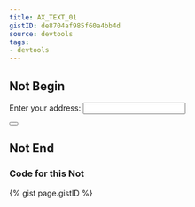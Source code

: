 ```yaml
---
title: AX_TEXT_01
gistID: de8704af985f60a4bb4d
source: devtools
tags:
- devtools
---
```


<h2 aria-describedby="{{ page.gistID }}">Not Begin</h2>
<div class="rendered-not">
<div>
  Enter your address:
  <input id="address">                <!-- Bad: label not associated with control -->
</div>

<button class="enter_site"></button>  <!-- Bad: button has no text description -->
</div> <!-- rendered-not -->

<h2 aria-describedby="{{ page.gistID }}">Not End</h2>

<h3 aria-describedby="{{ page.gistID }}">Code for this Not</h3>
{% gist page.gistID %}
